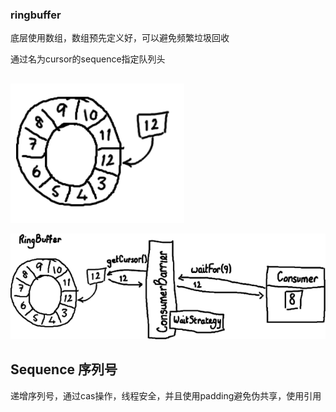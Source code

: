 ### ringbuffer

底层使用数组，数组预先定义好，可以避免频繁垃圾回收

通过名为cursor的sequence指定队列头


##

![ringbuffer](img/ringbuffer/ringbuffer1.png)


![ringbuffer](img/ringbuffer/ringbufferconsumer.png)


## Sequence 序列号

递增序列号，通过cas操作，线程安全，并且使用padding避免伪共享，使用引用



